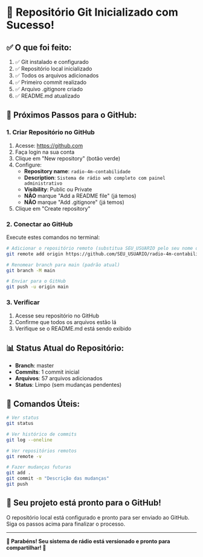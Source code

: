 # 🎉 Repositório Git Inicializado com Sucesso!

## ✅ O que foi feito:

1. ✅ Git instalado e configurado
2. ✅ Repositório local inicializado
3. ✅ Todos os arquivos adicionados
4. ✅ Primeiro commit realizado
5. ✅ Arquivo .gitignore criado
6. ✅ README.md atualizado

## 🚀 Próximos Passos para o GitHub:

### 1. Criar Repositório no GitHub

1. Acesse: https://github.com
2. Faça login na sua conta
3. Clique em "New repository" (botão verde)
4. Configure:
   - **Repository name**: `radio-4m-contabilidade`
   - **Description**: `Sistema de rádio web completo com painel administrativo`
   - **Visibility**: Public ou Private
   - **NÃO** marque "Add a README file" (já temos)
   - **NÃO** marque "Add .gitignore" (já temos)
5. Clique em "Create repository"

### 2. Conectar ao GitHub

Execute estes comandos no terminal:

```bash
# Adicionar o repositório remoto (substitua SEU_USUARIO pelo seu nome de usuário)
git remote add origin https://github.com/SEU_USUARIO/radio-4m-contabilidade.git

# Renomear branch para main (padrão atual)
git branch -M main

# Enviar para o GitHub
git push -u origin main
```

### 3. Verificar

1. Acesse seu repositório no GitHub
2. Confirme que todos os arquivos estão lá
3. Verifique se o README.md está sendo exibido

## 📊 Status Atual do Repositório:

- **Branch**: master
- **Commits**: 1 commit inicial
- **Arquivos**: 57 arquivos adicionados
- **Status**: Limpo (sem mudanças pendentes)

## 🔄 Comandos Úteis:

```bash
# Ver status
git status

# Ver histórico de commits
git log --oneline

# Ver repositórios remotos
git remote -v

# Fazer mudanças futuras
git add .
git commit -m "Descrição das mudanças"
git push
```

## 🎵 Seu projeto está pronto para o GitHub!

O repositório local está configurado e pronto para ser enviado ao GitHub. Siga os passos acima para finalizar o processo.

---

**🎉 Parabéns! Seu sistema de rádio está versionado e pronto para compartilhar! 🎵** 